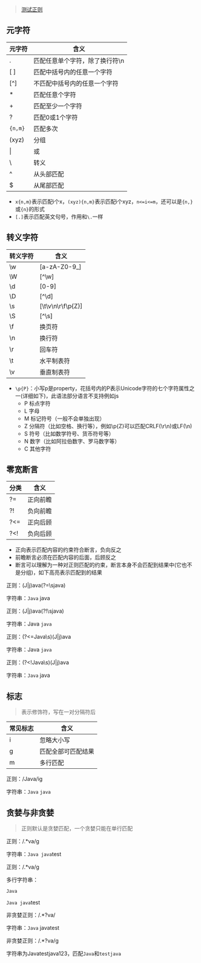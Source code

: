> [测试正则](https://regex101.com/)

## 元字符

| 元字符 | 含义 |
| --- | --- |
| . | 匹配任意单个字符，除了换行符\n |
| [ ] | 匹配中括号内的任意一个字符 |
| [^] | 不匹配中括号内的任意一个字符 |
| * | 匹配任意个字符 |
| + | 匹配至少一个字符 |
| ? | 匹配0或1个字符 |
| `{n,m}` | 匹配多次 |
| (xyz) | 分组 |
| \| | 或 |
| \ | 转义 |
| ^ | 从头部匹配 |
| $ | 从尾部匹配 |

- `x{n,m}`表示匹配i个x，`(xyz){n,m}`表示匹配i个xyz，`n<=i<=m`，还可以是`{n,}`或`{n}`的形式
- `[.]`表示匹配英文句号，作用和`\.`一样

## 转义字符

| 转义字符 | 含义 |
| --- | --- |
|\w|[a-zA-Z0-9_]|
|\W|[^\w]|
|\d|[0-9]|
|\D|[^\d]|
|\s|[\t\v\n\r\f\p{Z}]|
|\S|[^\s]|
|\f|换页符|
|\n|换行符|
|\r|回车符|
|\t|水平制表符|
|\v|垂直制表符|

- `\p{P}`：小写p是property，花括号内的P表示Unicode字符的七个字符属性之一(详细如下)，此语法部分语言不支持例如js
  - P 标点字符
  - L 字母
  - M 标记符号（一般不会单独出现）
  - Z 分隔符（比如空格、换行等），例如\p{Z}可以匹配CRLF(\r\n)或LF(\n)
  - S 符号（比如数学符号、货币符号等）
  - N 数字（比如阿拉伯数字、罗马数字等）
  - C 其他字符

## 零宽断言

|分类|含义|
|---|---|
|?=|正向前瞻|
|?!|负向前瞻|
|?<=|正向后顾|
|?<!|负向后顾|

- 正向表示匹配内容的约束符合断言，负向反之
- 前瞻断言必须在匹配内容的后面，后顾反之
- 断言可以理解为一种对正则匹配的约束，断言本身不会匹配到结果中(它也不是分组)，如下高亮表示匹配到的结果

正则：(J|j)ava(?=\sjava)

字符串：`Java` java

正则：(J|j)ava(?!\sjava)

字符串：Java `java`

正则：(?<=Java\s)(J|j)ava

字符串：Java `java`

正则：(?<!Java\s)(J|j)ava

字符串：`Java` java

## 标志

> 表示修饰符，写在一对分隔符后

|常见标志|含义|
|---|---|
|i|忽略大小写|
|g|匹配全部可匹配结果|
|m|多行匹配|

正则：/Java/ig

字符串：`Java` `java`

## 贪婪与非贪婪

> 正则默认是贪婪匹配，一个贪婪只能在单行匹配

正则：/.*va/g

字符串：`Java java`test

正则：/.*va/g

多行字符串：

`Java`

`Java java`test

非贪婪正则：/.*?va/

字符串：`Java` javatest

非贪婪正则：/.*?va/g

字符串为Javatestjava123，匹配`Java`和`testjava`